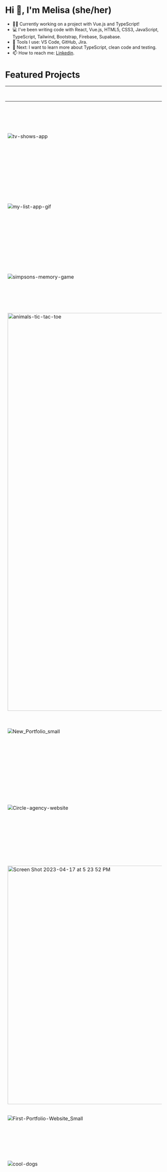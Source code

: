 # Hi 👋, I'm Melisa (she/her)

- 👩‍💻 Currently working on a project with Vue.js and TypeScript! 
- 💻 I've been writing code with React, Vue.js, HTML5, CSS3, JavaScript, TypeScript, Tailwind, Bootstrap, Firebase, Supabase.
- 🔧 Tools I use: VS Code, GitHub, Jira.
- 🌱 Next: I want to learn more about TypeScript, clean code and testing.
- 📫 How to reach me: [Linkedin](https://www.linkedin.com/in/melisandoval/).


# Featured Projects


| Sneak peak image      | Name  | Short description | Stack        | GitHub repository | Live version |
| -------------         | ------------- | ------------ | -------------|  ------------- | ------------- |
|![tv-shows-app](https://github.com/melisandoval/melisandoval/assets/94930294/43e2441d-b1aa-45dd-8e7c-54446c935873) | TV Shows Guide | Website that display several lists of TV Shows and details about the shows. Obtaining data from the API of The Movie Database (TMDB). | TypeScript, Vue.js, Vue Router, Pinia, CSS3/Sass, Vite. | [GitHub repository](https://github.com/melisandoval/vue-tv-shows-app/tree/main) |  [Live version](https://vue-tv-shows-app-melisandoval.vercel.app/list-page/top-rated)  |
|![my-list-app-gif](https://user-images.githubusercontent.com/94930294/222019092-944e587b-dd3d-4adf-9764-d79cf2d21be1.gif) | My Lists App  | Platform that allows logged users to create, edit and delete several lists and its items. Also organize the items by done, not done and favorites and filter them.   | Vue.js, Vue Router, Pinia, CSS3, Supabase (authentication and all CRUD operations) | [GitHub repository](https://github.com/melisandoval/vue-supabase-my-lists-app) |  [Live version](https://my-lists-melisandoval.netlify.app/)  |
|![simpsons-memory-game](https://user-images.githubusercontent.com/94930294/222020895-3faa78fa-a8a0-4698-be4e-ad9533aea7a7.gif) | The Simpsons Memory Game | Online memory game where any user can choose between three options of number of cards. Cards' characters change in every game. | React, CSS3  | [GitHub repository](https://github.com/melisandoval/react-memory-game-simpsons) | [Live version](https://memory-game-simpsons.vercel.app/) | 
| <img width="1280" alt="animals-tic-tac-toe" src="https://user-images.githubusercontent.com/94930294/233801082-a74273c4-1f30-4dde-8897-4872f6d90fd8.png"> | Animals Tic-Tac-Toe! | A tic-tac-toe for kids with random animals emojis. | React, CSS3 | [GitHub repository](https://github.com/melisandoval/animals-tic-tac-toe) | [Live version](https://animals-tic-tac-toe.vercel.app/)
| ![New_Portfolio_small](https://user-images.githubusercontent.com/94930294/222192871-ecec2e61-98af-4411-9173-04c0b71d15d0.jpg) | New Portfolio Website | My new responsive portfolio website with a minimalist style. | Vue.js, CSS3 | [GitHub repository](https://github.com/melisandoval/portfolio-vue) | [Live](https://melisandoval.vercel.app/) |
| ![Circle-agency-website](https://user-images.githubusercontent.com/94930294/222177833-d4623b12-245a-4cd3-a420-eacb548c3a99.jpg) | Circle Agency Website | Institutional responsive website of a made up agency with three landing pages (Homepage, Product page and Contact page). Product page has dynamic URL. The website reads and post data to a Firebase database. | HTML5, CSS3, JavaScript, Firebase | [GitHub repository](https://github.com/melisandoval/circle-agency-clone) | [Live version](https://circle-website-clone-msandoval.netlify.app/) | 
| <img width="767" alt="Screen Shot 2023-04-17 at 5 23 52 PM" src="https://user-images.githubusercontent.com/94930294/233802343-2703624b-b6eb-4912-9926-3b0d4f7e8924.png"> | Small Vue Data App | Small SPA that display a table with data and two graphs. Every row of the table has a button that when clicked a modal displays more info about the element of the row selected. | Vue.js + Vuex, Element Plus, Chart.js. | [GitHub repository](https://github.com/melisandoval/data-app-vue-vuex/blob/main/README.md) |
|![First-Portfolio-Website_Small](https://user-images.githubusercontent.com/94930294/222195742-2274042d-23ab-438a-8d89-59edfb7d53d8.jpg) | First Portfolio Website | My first responsive portfolio website. | HTML5, CSS3, JavaScript | [GitHub repository](https://github.com/melisandoval/personal-portfolio) | [Live version](https://melisandoval.github.io/personal-portfolio/) | 
| ![cool-dogs](https://user-images.githubusercontent.com/94930294/222270372-ffd87f15-80d6-4c89-beef-834fd517169a.gif) | Cool Dogs Product Page | An ecommerce responsive product page of a made up company that sells clothes for dogs. It has a carousel with product images and a video. | HTML5, CSS3, JavaScript | [GitHub repository](https://github.com/melisandoval/fcc-cool-dogs-product-landing-page) |  [Live version](https://melisandoval.github.io/fcc-cool-dogs-product-landing-page/product.html) |
| ![Janis-Tribute-Page](https://user-images.githubusercontent.com/94930294/222276119-6977bc2c-ca09-4f00-8348-92178646e929.jpg) | Janis Joplin Tribute Website | The famous tribute page project from freeCodeCamp. This was the first website I developed and has a special place in my heart. On top of the requirements, I added a parallax scrolling, a timeline section and a discography section with flipping albums. | HTML5, CSS3 | [GitHub repository](https://github.com/melisandoval/fcc-project-tribute-page) | [Live version](https://melisandoval.github.io/fcc-project-tribute-page/) |  
| ![Slack-homepage-clone](https://user-images.githubusercontent.com/94930294/222277434-9dba0eaf-8b8b-4712-8530-cd3d2eaa39a2.jpg) | Slack webpage clone | A responsive clone of the Slack website homepage. Based on a Figma design. | HTML5, CSS3 | [GitHub repository](https://github.com/melisandoval/lab-slack-homepage-clone) | [Live version](https://melisandoval.github.io/lab-slack-homepage-clone/) |  
| ![Revera-clone](https://user-images.githubusercontent.com/94930294/222281419-1c5e184b-5827-417d-b243-9b5acf9e8e1a.jpg) | Revera theme clone | A responsive clone of the "Revera" homepage theme made with Bootstrap. | HTML5, Bootstrap, CSS3 | [GitHub repository](https://github.com/melisandoval/lab-bootstrap-revera-homepage-clone) | [Live version](https://melisandoval.github.io/lab-bootstrap-revera-homepage-clone/) | 
| ![Spotify-clone](https://user-images.githubusercontent.com/94930294/222282518-ec76c508-2bab-4c66-86d9-5c4da1670b7c.jpg) | Spotify homepage clone | A responsive clone of a previous version of the Spotify website homepage. | HTML5, CSS3 | [GitHub repository](https://github.com/melisandoval/lab-spotify-homepage-clone) | [Live version](https://melisandoval.github.io/lab-spotify-homepage-clone/) | 
| ![Harry-Potter-form](https://user-images.githubusercontent.com/94930294/222283510-b72216a1-674a-49e5-b1db-3bf1f6974902.jpg) | Harry Potter Survey | A responsive webpage form for a fake raffle to win a Harry Potter wand. | HTML5, CSS3 | [GitHub repository](https://github.com/melisandoval/fcc-harry-potter-survey-form/blob/main/index.css)  | [Live version](https://melisandoval.github.io/fcc-harry-potter-survey-form/) |



